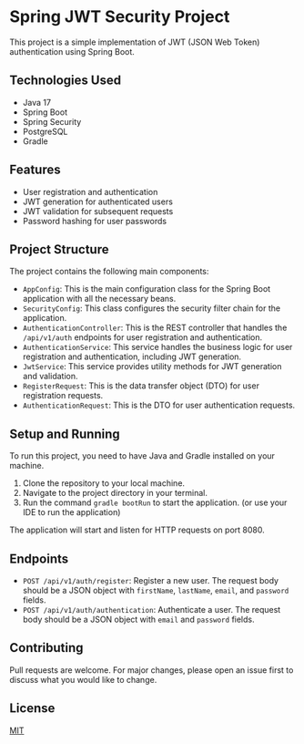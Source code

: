 # Spring JWT Security Project

This project is a simple implementation of JWT (JSON Web Token) authentication using Spring Boot.

## Technologies Used

- Java 17
- Spring Boot
- Spring Security
- PostgreSQL
- Gradle

## Features

- User registration and authentication
- JWT generation for authenticated users
- JWT validation for subsequent requests
- Password hashing for user passwords

## Project Structure

The project contains the following main components:

- `AppConfig`: This is the main configuration class for the Spring Boot application with all the necessary beans.
- `SecurityConfig`: This class configures the security filter chain for the application.
- `AuthenticationController`: This is the REST controller that handles the `/api/v1/auth` endpoints for user registration and authentication.
- `AuthenticationService`: This service handles the business logic for user registration and authentication, including JWT generation.
- `JwtService`: This service provides utility methods for JWT generation and validation.
- `RegisterRequest`: This is the data transfer object (DTO) for user registration requests.
- `AuthenticationRequest`: This is the DTO for user authentication requests.

## Setup and Running

To run this project, you need to have Java and Gradle installed on your machine.

1. Clone the repository to your local machine.
2. Navigate to the project directory in your terminal.
3. Run the command `gradle bootRun` to start the application. (or use your IDE to run the application)

The application will start and listen for HTTP requests on port 8080.

## Endpoints

- `POST /api/v1/auth/register`: Register a new user. The request body should be a JSON object with `firstName`, `lastName`, `email`, and `password` fields.
- `POST /api/v1/auth/authentication`: Authenticate a user. The request body should be a JSON object with `email` and `password` fields.

## Contributing

Pull requests are welcome. For major changes, please open an issue first to discuss what you would like to change.

## License

[MIT](https://choosealicense.com/licenses/mit/)